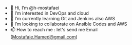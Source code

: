 - 👋 Hi, I’m @h-mostafaei
- 👀 I’m interested in DevOps and cloud 
- 🌱 I’m currently learning Git and Jenkins also AWS
- 💞️ I’m looking to collaborate on Ansible  Codes and AWS 
- 📫 How to reach me : let's send me Email (Mostafaie.Hamed@gmail.com)

<!---
h-mostafaei/h-mostafaei is a ✨ special ✨ repository because its `README.md` (this file) appears on your GitHub profile.
You can click the Preview link to take a look at your changes.
--->

